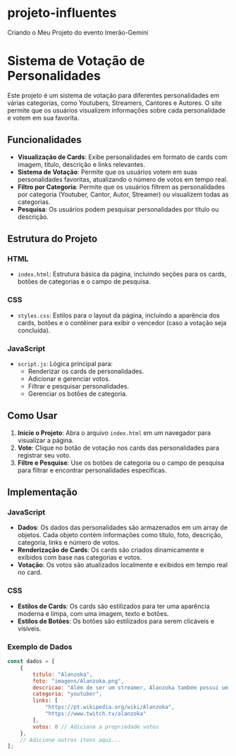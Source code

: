 # projeto-influentes
 Criando o Meu Projeto do evento Imerão-Gemini

 # Sistema de Votação de Personalidades

Este projeto é um sistema de votação para diferentes personalidades em várias categorias, como Youtubers, Streamers, Cantores e Autores. O site permite que os usuários visualizem informações sobre cada personalidade e votem em sua favorita. 

## Funcionalidades

- **Visualização de Cards**: Exibe personalidades em formato de cards com imagem, título, descrição e links relevantes.
- **Sistema de Votação**: Permite que os usuários votem em suas personalidades favoritas, atualizando o número de votos em tempo real.
- **Filtro por Categoria**: Permite que os usuários filtrem as personalidades por categoria (Youtuber, Cantor, Autor, Streamer) ou visualizem todas as categorias.
- **Pesquisa**: Os usuários podem pesquisar personalidades por título ou descrição.

## Estrutura do Projeto

### HTML
- `index.html`: Estrutura básica da página, incluindo seções para os cards, botões de categorias e o campo de pesquisa.

### CSS
- `styles.css`: Estilos para o layout da página, incluindo a aparência dos cards, botões e o contêiner para exibir o vencedor (caso a votação seja concluída).

### JavaScript
- `script.js`: Lógica principal para:
  - Renderizar os cards de personalidades.
  - Adicionar e gerenciar votos.
  - Filtrar e pesquisar personalidades.
  - Gerenciar os botões de categoria.

## Como Usar

1. **Inicie o Projeto**: Abra o arquivo `index.html` em um navegador para visualizar a página.
2. **Vote**: Clique no botão de votação nos cards das personalidades para registrar seu voto.
3. **Filtre e Pesquise**: Use os botões de categoria ou o campo de pesquisa para filtrar e encontrar personalidades específicas.

## Implementação

### JavaScript
- **Dados**: Os dados das personalidades são armazenados em um array de objetos. Cada objeto contém informações como título, foto, descrição, categoria, links e número de votos.
- **Renderização de Cards**: Os cards são criados dinamicamente e exibidos com base nas categorias e votos.
- **Votação**: Os votos são atualizados localmente e exibidos em tempo real no card.

### CSS
- **Estilos de Cards**: Os cards são estilizados para ter uma aparência moderna e limpa, com uma imagem, texto e botões.
- **Estilos de Botões**: Os botões são estilizados para serem clicáveis e visíveis.

### Exemplo de Dados

```javascript
const dados = [
    {
        titulo: "Alanzoka",
        foto: "imagens/Alanzoka.png",
        descricao: "Além de ser um streamer, Alanzoka também possui um canal no YouTube onde compartilha momentos engraçados e trechos de suas lives.",
        categoria: "youtuber",
        links: [
            "https://pt.wikipedia.org/wiki/Alanzoka",
            "https://www.twitch.tv/alanzoka"
        ],
        votos: 0 // Adiciona a propriedade votos
    },
    // Adicione outros itens aqui...
];

